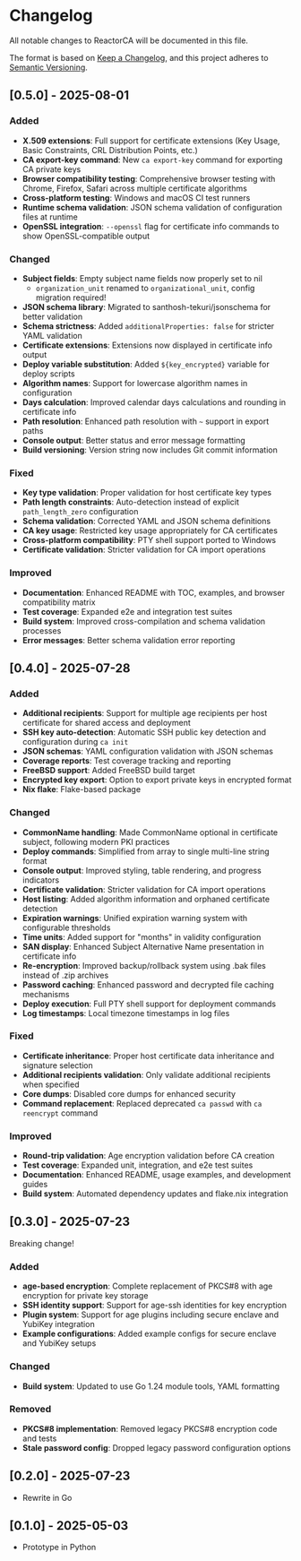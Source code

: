 # Changelog

All notable changes to ReactorCA will be documented in this file.

The format is based on [Keep a Changelog](https://keepachangelog.com/en/1.0.0/),
and this project adheres to [Semantic Versioning](https://semver.org/spec/v2.0.0.html).

## [0.5.0] - 2025-08-01

### Added
- **X.509 extensions**: Full support for certificate extensions (Key Usage, Basic Constraints, CRL Distribution Points, etc.)
- **CA export-key command**: New `ca export-key` command for exporting CA private keys
- **Browser compatibility testing**: Comprehensive browser testing with Chrome, Firefox, Safari across multiple certificate algorithms
- **Cross-platform testing**: Windows and macOS CI test runners
- **Runtime schema validation**: JSON schema validation of configuration files at runtime
- **OpenSSL integration**: `--openssl` flag for certificate info commands to show OpenSSL-compatible output

### Changed
- **Subject fields**: Empty subject name fields now properly set to nil
  - `organization_unit` renamed to `organizational_unit`, config migration required!
- **JSON schema library**: Migrated to santhosh-tekuri/jsonschema for better validation
- **Schema strictness**: Added `additionalProperties: false` for stricter YAML validation
- **Certificate extensions**: Extensions now displayed in certificate info output
- **Deploy variable substitution**: Added `${key_encrypted}` variable for deploy scripts
- **Algorithm names**: Support for lowercase algorithm names in configuration
- **Days calculation**: Improved calendar days calculations and rounding in certificate info
- **Path resolution**: Enhanced path resolution with `~` support in export paths
- **Console output**: Better status and error message formatting
- **Build versioning**: Version string now includes Git commit information

### Fixed
- **Key type validation**: Proper validation for host certificate key types
- **Path length constraints**: Auto-detection instead of explicit `path_length_zero` configuration
- **Schema validation**: Corrected YAML and JSON schema definitions
- **CA key usage**: Restricted key usage appropriately for CA certificates
- **Cross-platform compatibility**: PTY shell support ported to Windows
- **Certificate validation**: Stricter validation for CA import operations

### Improved
- **Documentation**: Enhanced README with TOC, examples, and browser compatibility matrix
- **Test coverage**: Expanded e2e and integration test suites
- **Build system**: Improved cross-compilation and schema validation processes
- **Error messages**: Better schema validation error reporting

## [0.4.0] - 2025-07-28

### Added
- **Additional recipients**: Support for multiple age recipients per host certificate for shared access and deployment
- **SSH key auto-detection**: Automatic SSH public key detection and configuration during `ca init`
- **JSON schemas**: YAML configuration validation with JSON schemas
- **Coverage reports**: Test coverage tracking and reporting
- **FreeBSD support**: Added FreeBSD build target
- **Encrypted key export**: Option to export private keys in encrypted format
- **Nix flake**: Flake-based package

### Changed
- **CommonName handling**: Made CommonName optional in certificate subject, following modern PKI practices
- **Deploy commands**: Simplified from array to single multi-line string format
- **Console output**: Improved styling, table rendering, and progress indicators
- **Certificate validation**: Stricter validation for CA import operations
- **Host listing**: Added algorithm information and orphaned certificate detection
- **Expiration warnings**: Unified expiration warning system with configurable thresholds
- **Time units**: Added support for "months" in validity configuration
- **SAN display**: Enhanced Subject Alternative Name presentation in certificate info
- **Re-encryption**: Improved backup/rollback system using .bak files instead of .zip archives
- **Password caching**: Enhanced password and decrypted file caching mechanisms
- **Deploy execution**: Full PTY shell support for deployment commands
- **Log timestamps**: Local timezone timestamps in log files

### Fixed
- **Certificate inheritance**: Proper host certificate data inheritance and signature selection
- **Additional recipients validation**: Only validate additional recipients when specified
- **Core dumps**: Disabled core dumps for enhanced security
- **Command replacement**: Replaced deprecated `ca passwd` with `ca reencrypt` command

### Improved
- **Round-trip validation**: Age encryption validation before CA creation
- **Test coverage**: Expanded unit, integration, and e2e test suites
- **Documentation**: Enhanced README, usage examples, and development guides
- **Build system**: Automated dependency updates and flake.nix integration

## [0.3.0] - 2025-07-23

Breaking change!

### Added
- **age-based encryption**: Complete replacement of PKCS#8 with age encryption for private key storage
- **SSH identity support**: Support for age-ssh identities for key encryption
- **Plugin system**: Support for age plugins including secure enclave and YubiKey integration
- **Example configurations**: Added example configs for secure enclave and YubiKey setups

### Changed
- **Build system**: Updated to use Go 1.24 module tools, YAML formatting

### Removed
- **PKCS#8 implementation**: Removed legacy PKCS#8 encryption code and tests
- **Stale password config**: Dropped legacy password configuration options

## [0.2.0] - 2025-07-23

- Rewrite in Go

## [0.1.0] - 2025-05-03

- Prototype in Python
